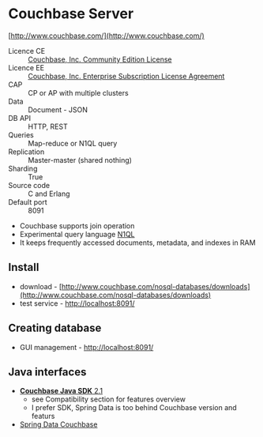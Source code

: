 # Couchbase Server
[http://www.couchbase.com/](http://www.couchbase.com/)

<dl>
    <dt>Licence CE</dt>
    <dd><a href="http://www.couchbase.com/community">Couchbase, Inc. Community Edition License</a></dd>
    <dt>Licence EE</dt>
    <dd><a href="http://www.couchbase.com/agreement/subscription">Couchbase, Inc. Enterprise Subscription License Agreement</a></dd>
    <dt>CAP<dt>
    <dd>CP or AP with multiple clusters</dd>
    <dt>Data</dt>
    <dd>Document - JSON</dd>
    <dt>DB API</dt>
    <dd>HTTP, REST</dd>
    <dt>Queries<dt>
    <dd>Map-reduce or N1QL query</dd>
    <dt>Replication</dt>
    <dd>Master-master (shared nothing)</dd>
    <dt>Sharding</dt>
    <dd>True</dd>
    <dt>Source code</dt>
    <dd>C and Erlang</dd>
    <dt>Default port</dt>
    <dd>8091</dd>
</dl>

* Couchbase supports join operation
* Experimental query language [N1QL](http://query.pub.couchbase.com/tutorial)
* It keeps frequently accessed documents, metadata, and indexes in RAM

## Install

* download - [http://www.couchbase.com/nosql-databases/downloads](http://www.couchbase.com/nosql-databases/downloads)
* test service - [http://localhost:8091/](http://localhost:8091/)

## Creating database

* GUI management - [http://localhost:8091/](http://localhost:8091/)

## Java interfaces

* [**Couchbase Java SDK** 2.1](http://docs.couchbase.com/developer/java-2.1/overview.html)
    * see Compatibility section for features overview
    * I prefer SDK, Spring Data is too behind Couchbase version and featurs
* [Spring Data Couchbase](http://projects.spring.io/spring-data-couchbase/)
